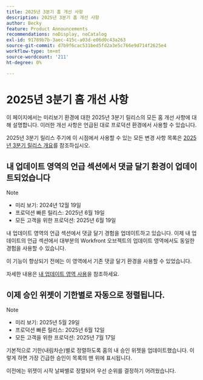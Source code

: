 ```yaml
---
title: 2025년 3분기 홈 개선 사항
description: 2025년 3분기 홈 개선 사항
author: Becky
feature: Product Announcements
recommendations: noDisplay, noCatalog
exl-id: 91789b7b-3aec-415c-a03d-e06d0c43a263
source-git-commit: d7b9f6cac531bed5fd2a3e5c766e9d714f2625e4
workflow-type: tm+mt
source-wordcount: '211'
ht-degree: 0%

---
```


# 2025년 3분기 홈 개선 사항

이 페이지에서는 미리보기 환경에 대한 2025년 3분기 릴리스의 모든 홈 개선 사항에 대해 설명합니다. 이러한 개선 사항은 언급된 대로 프로덕션 환경에서 사용할 수 있습니다.

2025년 3분기 릴리스 주기에 이 시점에서 사용할 수 있는 모든 변경 사항 목록은 [2025년 3분기 릴리스 개요](/help/quicksilver/product-announcements/product-releases/25-q3-release-activity/25-q3-release-overview.md)를 참조하십시오.

## 내 업데이트 영역의 언급 섹션에서 댓글 달기 환경이 업데이트되었습니다

>[!NOTE]
>
>* 미리 보기: 2024년 12월 19일
>* 프로덕션 빠른 릴리스: 2025년 6월 19일
>* 모든 고객을 위한 프로덕션: 2025년 6월 19일

내 업데이트 영역의 언급 섹션에서 댓글 달기 경험을 업데이트하고 있습니다. 이제 내 업데이트의 언급 섹션에서 대부분의 Workfront 오브젝트의 업데이트 영역에서도 동일한 경험을 사용할 수 있습니다.

이 기능이 향상되기 전에는 이 영역에서 기존 댓글 달기 환경을 사용할 수 있었습니다.

자세한 내용은 [내 업데이트 영역 사용](/help/quicksilver/workfront-basics/using-home/using-the-home-area/my-updates-area.md)을 참조하세요.

## 이제 승인 위젯이 기한별로 자동으로 정렬됩니다.

>[!NOTE]
>
>* 미리 보기: 2025년 5월 29일
>* 프로덕션 빠른 릴리스: 2025년 6월 12일
>* 모든 고객을 위한 프로덕션: 2025년 7월 17일

기본적으로 기한(내림차순)별로 정렬하도록 홈의 내 승인 위젯을 업데이트했습니다. 이렇게 하면 가장 긴급한 승인이 목록의 맨 위에 표시됩니다.

이전에는 위젯이 시작 날짜별로 정렬되어 우선 순위를 결정하기 어려웠습니다.
